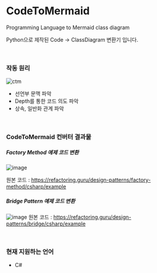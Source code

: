 # CodeToMermaid
Programming Language to Mermaid class diagram

Python으로 제작된 Code -> ClassDiagram 변환기 입니다.

<br/>

### 작동 원리

![ctm](https://user-images.githubusercontent.com/38284097/122893462-51b52500-d381-11eb-9b4c-e7d86c104d67.png)


- 선언부 문맥 파악
- Depth를 통한 코드 의도 파악
- 상속, 일반화 관계 파악


<br/>



### CodeToMermaid 컨버터 결과물



##### Factory Method 예제 코드 변환

![image](https://user-images.githubusercontent.com/38284097/122893360-3ba76480-d381-11eb-98fa-9c5b2787520b.png)

원본 코드 : https://refactoring.guru/design-patterns/factory-method/csharp/example
<br/>


##### Bridge Pattern 예제 코드 변환

![image](https://user-images.githubusercontent.com/38284097/122893377-3f3aeb80-d381-11eb-8b5e-e0d41d6751b9.png)
원본 코드 : https://refactoring.guru/design-patterns/bridge/csharp/example

<br/>

### 현재 지원하는 언어

- C#

